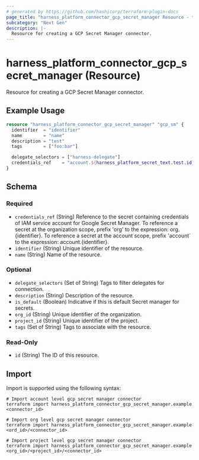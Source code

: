 ```yaml
---
# generated by https://github.com/hashicorp/terraform-plugin-docs
page_title: "harness_platform_connector_gcp_secret_manager Resource - terraform-provider-harness"
subcategory: "Next Gen"
description: |-
  Resource for creating a GCP Secret Manager connector.
---
```


# harness_platform_connector_gcp_secret_manager (Resource)

Resource for creating a GCP Secret Manager connector.

## Example Usage

```terraform
resource "harness_platform_connector_gcp_secret_manager" "gcp_sm" {
  identifier  = "identifier"
  name        = "name"
  description = "test"
  tags        = ["foo:bar"]

  delegate_selectors = ["harness-delegate"]
  credentials_ref    = "account.${harness_platform_secret_text.test.id}"
}
```

<!-- schema generated by tfplugindocs -->
## Schema

### Required

- `credentials_ref` (String) Reference to the secret containing credentials of IAM service account for Google Secret Manager. To reference a secret at the organization scope, prefix 'org' to the expression: org.{identifier}. To reference a secret at the account scope, prefix 'account` to the expression: account.{identifier}.
- `identifier` (String) Unique identifier of the resource.
- `name` (String) Name of the resource.

### Optional

- `delegate_selectors` (Set of String) Tags to filter delegates for connection.
- `description` (String) Description of the resource.
- `is_default` (Boolean) Indicative if this is default Secret manager for secrets.
- `org_id` (String) Unique identifier of the organization.
- `project_id` (String) Unique identifier of the project.
- `tags` (Set of String) Tags to associate with the resource.

### Read-Only

- `id` (String) The ID of this resource.

## Import

Import is supported using the following syntax:

```shell
# Import account level gcp secret manager connector 
terraform import harness_platform_connector_gcp_secret_manager.example <connector_id>

# Import org level gcp secret manager connector 
terraform import harness_platform_connector_gcp_secret_manager.example <ord_id>/<connector_id>

# Import project level gcp secret manager connector 
terraform import harness_platform_connector_gcp_secret_manager.example <org_id>/<project_id>/<connector_id>
```
